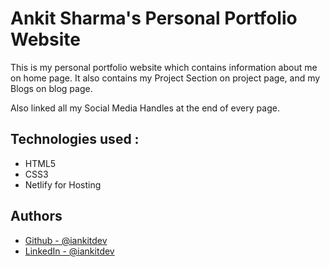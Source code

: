 
# Ankit Sharma's Personal Portfolio Website

This is my personal portfolio website which contains information about me on home page. It also contains my Project Section on project page, and my Blogs on blog page.

Also linked all my Social Media Handles at the end of every page.


## Technologies used :

* HTML5
* CSS3
* Netlify for Hosting
## Authors

- [Github - @iankitdev](https://www.github.com/iankitdev)
- [LinkedIn - @iankitdev](www.linkedin.com/in/iankitdev)

